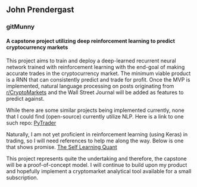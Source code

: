 ## John Prendergast
### gitMunny
#### A capstone project utilizing deep reinforcement learning to predict cryptocurrency markets

This project aims to train and deploy a deep-learned recurrent neural network trained with reinforcement learning with the end-goal of making accurate trades in the cryptocurrency market. The minimum viable product is a RNN that can consistently predict and trade for profit. Once the MVP is implemented, natural language processing on posts originating from [r/CryptoMarkets](reddit.com/r/CryptoMarkets) and the Wall Street Journal will be added as features to predict against.

While there are some similar projects being implemented currently, none that I could find (open-source) currently utilize NLP.
Here is a link to one such repo:
[PyTrader](https://github.com/owocki/pytrader)

Naturally, I am not yet proficient in reinforcement learning (using Keras) in trading, so I will need references to help me along the way. Below is one that shows promise.
[The Self Learning Quant](https://hackernoon.com/the-self-learning-quant-d3329fcc9915)

This project represents quite the undertaking and therefore, the capstone will be a proof-of-concept model. I will continue to build upon my product and hopefully implement a cryptomarket analytical tool available for a small subscription.
